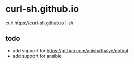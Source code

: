 # curl-sh.github.io
curl https://curl-sh.github.io | sh

## todo
* add support for https://github.com/anishathalye/dotbot
* add support for ansible